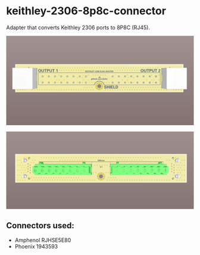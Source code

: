 # keithley-2306-8p8c-connector

Adapter that converts Keithley 2306 ports to 8P8C (RJ45).

![front](/images/front.PNG?raw=true)

![back](/images/back.PNG?raw=true)

## Connectors used:

- Amphenol RJHSE5E80
- Phoenix 1943593
